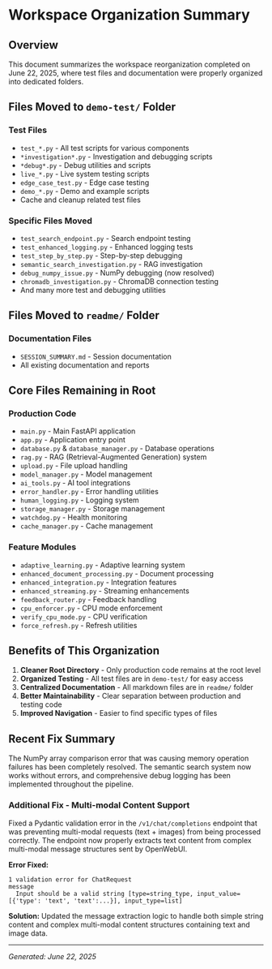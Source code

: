 # Workspace Organization Summary

## Overview
This document summarizes the workspace reorganization completed on June 22, 2025, where test files and documentation were properly organized into dedicated folders.

## Files Moved to `demo-test/` Folder

### Test Files
- `test_*.py` - All test scripts for various components
- `*investigation*.py` - Investigation and debugging scripts
- `*debug*.py` - Debug utilities and scripts
- `live_*.py` - Live system testing scripts
- `edge_case_test.py` - Edge case testing
- `demo_*.py` - Demo and example scripts
- Cache and cleanup related test files

### Specific Files Moved
- `test_search_endpoint.py` - Search endpoint testing
- `test_enhanced_logging.py` - Enhanced logging tests
- `test_step_by_step.py` - Step-by-step debugging
- `semantic_search_investigation.py` - RAG investigation
- `debug_numpy_issue.py` - NumPy debugging (now resolved)
- `chromadb_investigation.py` - ChromaDB connection testing
- And many more test and debugging utilities

## Files Moved to `readme/` Folder

### Documentation Files
- `SESSION_SUMMARY.md` - Session documentation
- All existing documentation and reports

## Core Files Remaining in Root

### Production Code
- `main.py` - Main FastAPI application
- `app.py` - Application entry point
- `database.py` & `database_manager.py` - Database operations
- `rag.py` - RAG (Retrieval-Augmented Generation) system
- `upload.py` - File upload handling
- `model_manager.py` - Model management
- `ai_tools.py` - AI tool integrations
- `error_handler.py` - Error handling utilities
- `human_logging.py` - Logging system
- `storage_manager.py` - Storage management
- `watchdog.py` - Health monitoring
- `cache_manager.py` - Cache management

### Feature Modules
- `adaptive_learning.py` - Adaptive learning system
- `enhanced_document_processing.py` - Document processing
- `enhanced_integration.py` - Integration features
- `enhanced_streaming.py` - Streaming enhancements
- `feedback_router.py` - Feedback handling
- `cpu_enforcer.py` - CPU mode enforcement
- `verify_cpu_mode.py` - CPU verification
- `force_refresh.py` - Refresh utilities

## Benefits of This Organization

1. **Cleaner Root Directory** - Only production code remains at the root level
2. **Organized Testing** - All test files are in `demo-test/` for easy access
3. **Centralized Documentation** - All markdown files are in `readme/` folder
4. **Better Maintainability** - Clear separation between production and testing code
5. **Improved Navigation** - Easier to find specific types of files

## Recent Fix Summary
The NumPy array comparison error that was causing memory operation failures has been completely resolved. The semantic search system now works without errors, and comprehensive debug logging has been implemented throughout the pipeline.

### Additional Fix - Multi-modal Content Support
Fixed a Pydantic validation error in the `/v1/chat/completions` endpoint that was preventing multi-modal requests (text + images) from being processed correctly. The endpoint now properly extracts text content from complex multi-modal message structures sent by OpenWebUI.

**Error Fixed:**
```
1 validation error for ChatRequest
message
  Input should be a valid string [type=string_type, input_value=[{'type': 'text', 'text':...}], input_type=list]
```

**Solution:** Updated the message extraction logic to handle both simple string content and complex multi-modal content structures containing text and image data.

---
*Generated: June 22, 2025*
